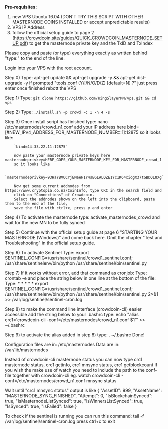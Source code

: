 **Pre-requisites:**
1. new VPS Ubuntu 16.04 (DON'T TRY THIS SCRIPT WITH OTHER MASTERNODE COINS INSTALLED or accept unpredictable results)
2. VPS IP Address
3. follow the official setup guide to page 2 (https://crowdcoin.site/guides/QUICK_CROWDCOIN_MASTERNODE_SETUP.pdf)
to get the masternode private key and the TxID and TxIndex


Please copy and paste (or type) everything exactly as written behind "type:" to the end of the line.

Login into your VPS with the root account.

Step 0) Type: apt-get update && apt-get upgrade -y && apt-get dist-upgrade -y 
		if prompted "tools.conf (Y/I/N/O/D/Z) [default=N] ?" just press enter
		once finished rebott the VPS
		
Step 1) Type: `git clone https://github.com/KingSlayerMN/vps.git && cd vps`

Step 2) Type: `./install.sh -p crowd -c 1 -n 4 -s`

Step 3) Once install script has finished type: nano /etc/masternodes/crowd_n1.conf
		add your IP address here bind=[#NEW_IPv4_ADDRESS_FOR_MASTERNODE_NUMBER:::1]:12875 
		so it looks like:
		
		`bind=44.33.22.11:12875`
		
		now paste your masternode private keys here masternodeprivkey=HERE_GOES_YOUR_MASTERNODE_KEY_FOR_MASTERNODE_crowd_1
		so it looks like 
		
		`masternodeprivkey=93HaYBVUCYjEMeeH1Y4sBGLALQZE1Yc1K64xiqgX37tGBDQL8Xg`
		
		Now get some current addnodes from https://www.cryptopia.co.nz/CoinInfo, type CRC in the search field and 
		click on "Connections" of Crowdcoin. 
		Select the addnodes shown on the left into the clipboard, paste them to the end of the file, 
		save the file with ctrl+x, press y and enter
		
Step 4) To activate the masternode type: activate_masternodes_crowd and wait for the new MN to be fully synced

Step 5) Continue with the official setup guide at page 6 "STARTING YOUR MASTERNODE (Windows)" and come back here.
		Omit the chapter "Test and Troubleshooting" in the official setup guide.
		
Step 6) To activate Sentinel 
		Type: export SENTINEL_CONFIG=/usr/share/sentinel/crowd1_sentinel.conf; /usr/share/sentinelenv/bin/python /usr/share/sentinel/bin/sentinel.py
		
Step 7) If it works without error, add that command as cronjob: 
		Type: crontab -e 
		and place the string below in one line at the bottom of the file:
		Type: * * * * * export SENTINEL_CONFIG=/usr/share/sentinel/crowd1_sentinel.conf; /usr/share/sentinelenv/bin/python /usr/share/sentinel/bin/sentinel.py 2>&1 >> /var/log/sentinel/sentinel-cron.log
		
Step 8) to make the command line interface (crowdcoin-cli) easier accessible add the string below to your .bashrc 
		type: echo "alias crc1='crowdcoin-cli -conf=/etc/masternodes/crowd_n1.conf $1'" >> ~/.bashrc
		
Step 9) to activate the alias added in step 8) type: . ~/.bashrc
Done!

Configuration files are in: /etc/masternodes
Data are in: /var/lib/masternodes

Instead of crowdcoin-cli masternode status you can now type 
crc1 masternode status, 
crc1 getinfo, 
crc1 mnsync status, 
crc1 getblockcount
If you wish the make use of watch you need to include the path to the conf-file together with crowdcoin-cli
eg. watch crowdcoin-cli -conf=/etc/masternodes/crowd_n1.conf mnsync status

Wait until "crc1 mnsync status" output is like 
{
  "AssetID": 999,
  "AssetName": "MASTERNODE_SYNC_FINISHED",
  "Attempt": 0,
  "IsBlockchainSynced": true,
  "IsMasternodeListSynced": true,
  "IsWinnersListSynced": true,
  "IsSynced": true,
  "IsFailed": false
}

To check if the sentinel is running you can run this command:
tail -f /var/log/sentinel/sentinel-cron.log
press ctrl+c to exit